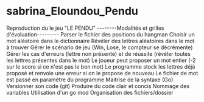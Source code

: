 # sabrina_Eloundou_Pendu
Reproduction du le jeu "LE PENDU"
--------Modalités et grilles d'évaluation---------
Parser le fichier des positions du hangman
Choisir un mot aléatoire dans le dictionnaire
Révéler des lettres aléatoires dans le mot à trouver
Gérer le scénario de jeu (Win, Lose, le compteur se décrémente)
Gérer les cas d'erreurs (lettre non présente) et de réussite (révéler toutes les lettres présentes dans le mot)
Le joueur peut proposer un mot entier (-2 sur le score si ce n'est pas le bon mot)
Le programme stock les lettres déjà proposé et renvoie une erreur si on le propose de nouveau
Le fichier de mot est passé en paramètre du programme
Maitrise de la syntaxe (Go)
Versionner son code (git)
Produire du code clair et concis
Nommage des variables
Utilisation d'un go mod
Organisation des fichiers/dossier

